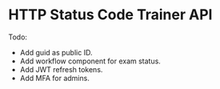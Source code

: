 HTTP Status Code Trainer API
========================

Todo:
- Add guid as public ID.
- Add workflow component for exam status.
- Add JWT refresh tokens.
- Add MFA for admins.
